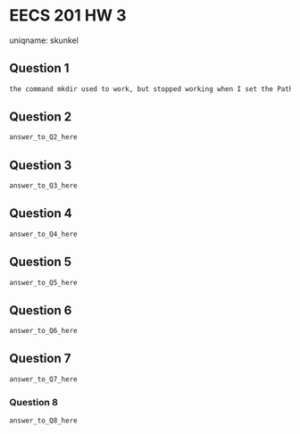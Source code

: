 # EECS 201 HW 3
uniqname:  skunkel

## Question 1
``` 1
the command mkdir used to work, but stopped working when I set the Path to be empty. When I try to use mkdir, I get the following message: "-bash: mkdir: No such file or directory"
```

## Question 2
``` 2
answer_to_Q2_here
```

## Question 3
``` 3
answer_to_Q3_here
```

## Question 4
``` 4
answer_to_Q4_here
```

## Question 5
``` 5
answer_to_Q5_here
```

## Question 6
``` 6
answer_to_Q6_here
```

## Question 7
``` 7
answer_to_Q7_here
```

### Question 8
``` 8
answer_to_Q8_here
```